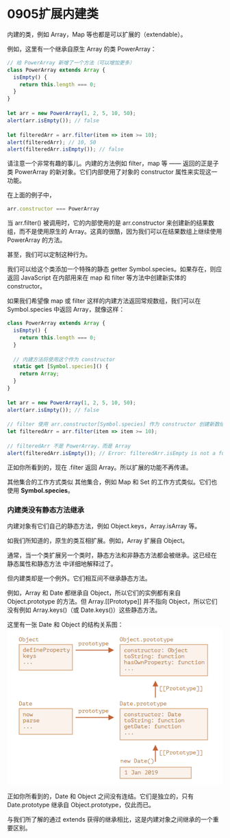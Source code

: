 # 0905扩展内建类

内建的类，例如 Array，Map 等也都是可以扩展的（extendable）。

例如，这里有一个继承自原生 Array 的类 PowerArray：

```js
// 给 PowerArray 新增了一个方法（可以增加更多）
class PowerArray extends Array {
  isEmpty() {
    return this.length === 0;
  }
}

let arr = new PowerArray(1, 2, 5, 10, 50);
alert(arr.isEmpty()); // false

let filteredArr = arr.filter(item => item >= 10);
alert(filteredArr); // 10, 50
alert(filteredArr.isEmpty()); // false
```

请注意一个非常有趣的事儿。内建的方法例如 filter，map 等 —— 返回的正是子类 PowerArray 的新对象。它们内部使用了对象的 constructor 属性来实现这一功能。

在上面的例子中，
```js
arr.constructor === PowerArray
```

当 arr.filter() 被调用时，它的内部使用的是 arr.constructor 来创建新的结果数组，而不是使用原生的 Array。这真的很酷，因为我们可以在结果数组上继续使用 PowerArray 的方法。

甚至，我们可以定制这种行为。

我们可以给这个类添加一个特殊的静态 getter Symbol.species。如果存在，则应返回 JavaScript 在内部用来在 map 和 filter 等方法中创建新实体的 constructor。

如果我们希望像 map 或 filter 这样的内建方法返回常规数组，我们可以在 Symbol.species 中返回 Array，就像这样：
```js
class PowerArray extends Array {
  isEmpty() {
    return this.length === 0;
  }

  // 内建方法将使用这个作为 constructor
  static get [Symbol.species]() {
    return Array;
  }
}

let arr = new PowerArray(1, 2, 5, 10, 50);
alert(arr.isEmpty()); // false

// filter 使用 arr.constructor[Symbol.species] 作为 constructor 创建新数组
let filteredArr = arr.filter(item => item >= 10);

// filteredArr 不是 PowerArray，而是 Array
alert(filteredArr.isEmpty()); // Error: filteredArr.isEmpty is not a function
```

正如你所看到的，现在 .filter 返回 Array。所以扩展的功能不再传递。

其他集合的工作方式类似
其他集合，例如 Map 和 Set 的工作方式类似。它们也使用 **Symbol.species**。

### 内建类没有静态方法继承
内建对象有它们自己的静态方法，例如 Object.keys，Array.isArray 等。

如我们所知道的，原生的类互相扩展。例如，Array 扩展自 Object。

通常，当一个类扩展另一个类时，静态方法和非静态方法都会被继承。这已经在 静态属性和静态方法 中详细地解释过了。

但内建类却是一个例外。它们相互间不继承静态方法。

例如，Array 和 Date 都继承自 Object，所以它们的实例都有来自 Object.prototype 的方法。但 Array.[[Prototype]] 并不指向 Object，所以它们没有例如 Array.keys()（或 Date.keys()）这些静态方法。

这里有一张 Date 和 Object 的结构关系图：
![](_attachments/old/2022-08-28-16-00-04.png)

正如你所看到的，Date 和 Object 之间没有连结。它们是独立的，只有 Date.prototype 继承自 Object.prototype，仅此而已。

与我们所了解的通过 extends 获得的继承相比，这是内建对象之间继承的一个重要区别。

